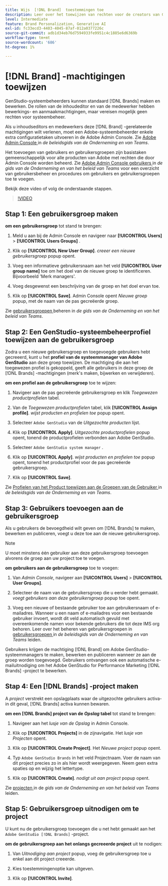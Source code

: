 ```yaml
---
title: Wijs  [!DNL Brand]  toestemmingen toe
description: Leer over het toewijzen van rechten voor de creators van GenStudio for Performance Marketing  [!DNL Brand]  en redacteurs.
level: Intermediate
feature: Brand Personalization, Generative AI
exl-id: fc33ecd3-4403-4045-87af-012a0377226c
source-git-commit: adb1d34eb76d7594933fe9951c4c1885e6d6369b
workflow-type: tm+mt
source-wordcount: '686'
ht-degree: 1%

---
```


# [!DNL Brand] -machtigingen toewijzen

GenStudio-systeembeheerders kunnen standaard [!DNL Brands] maken en bewerken. De rollen van de inhoudeditor en van de medewerker hebben bewerkings- en aanmaakmachtigingen, maar vereisen mogelijk geen rechten voor systeembeheer.

Als u inhoudseditors en medewerkers deze [!DNL Brand] -gerelateerde machtigingen wilt verlenen, moet een Adobe-systeembeheerder enkele extra configuratietaken uitvoeren in de Adobe Admin Console. Zie [ Adobe Admin Console ](https://helpx.adobe.com/nl/enterprise/using/admin-console.html#Overview) in _de beleidsgids van de Onderneming en van Teams_.

Het toevoegen van gebruikers en gebruikersgroepen zijn basistaken gemeenschappelijk voor alle producten van Adobe met rechten die door Admin Console worden beheerd. Zie [ Adobe Admin Console gebruikers ](https://helpx.adobe.com/nl/enterprise/using/users.html) in _de gids van de Onderneming en van het beleid van Teams_ voor een overzicht van gebruikersbeheer en procedures om gebruikers en gebruikersgroepen toe te voegen.

Bekijk deze video of volg de onderstaande stappen.

>[!VIDEO](https://video.tv.adobe.com/v/3475003?learn=on&enablevpops&captions=dut)

## Stap 1: Een gebruikersgroep maken

**om een gebruikersgroep** tot stand te brengen:

1. Meld u aan bij de Admin Console en navigeer naar **[!UICONTROL Users]** > **[!UICONTROL Users Groups]** .

1. Klik op **[!UICONTROL New User Group]**. _creeer een nieuwe gebruikersgroep_ popup opent.

1. Voeg een informatieve gebruikersnaam aan het veld **[!UICONTROL User group name]** toe om het doel van de nieuwe groep te identificeren. Bijvoorbeeld &#39;Merk managers&#39;.

1. Voeg desgewenst een beschrijving van de groep en het doel ervan toe.

1. Klik op **[!UICONTROL Save]**. Admin Console opent _Nieuwe groep_ popup, met de naam van de pas gecreëerde groep.

Zie [ gebruikersgroepen ](https://helpx.adobe.com/nl/enterprise/using/user-groups.html) beheren in _de gids van de Onderneming en van het beleid van Teams_.

## Stap 2: Een GenStudio-systeembeheerprofiel toewijzen aan de gebruikersgroep

Zodra u een nieuwe gebruikersgroep en toegevoegde gebruikers hebt gecreeerd, kunt u het **profiel van de systeemmanager van Adobe GenStudio** aan deze groep toewijzen. De machtiging die aan het toegewezen profiel is gekoppeld, geeft alle gebruikers in deze groep de [!DNL Brands] -machtigingen (merk&#39;s maken, bijwerken en verwijderen).

**om een profiel aan de gebruikersgroep** toe te wijzen:

1. Navigeer aan de pas gecreëerde gebruikersgroep en klik _Toegewezen productprofielen_ tabel.

1. Van de _Toegewezen productprofielen_ tabel, klik **[!UICONTROL Assign profile]**. _wijst producten en profielen toe_ popup opent.

1. Selecteer `Adobe GenStudio` van de _Uitgezochte producten_ lijst.

1. Klik op **[!UICONTROL Apply]**. _Uitgezochte productprofielen_ popup opent, tonend de productprofielen verbonden aan Adobe GenStudio.

1. Selecteer `Adobe GenStudio system manager` .

1. Klik op **[!UICONTROL Apply]**. _wijst producten en profielen toe_ popup opent, tonend het productprofiel voor de pas gecreëerde gebruikersgroep.

1. Klik op **[!UICONTROL Save]**.

Zie [ Profielen van het Product toewijzen aan de Groepen van de Gebruiker ](https://helpx.adobe.com/nl/enterprise/using/user-groups.html) in _de beleidsgids van de Onderneming en van Teams_.

## Stap 3: Gebruikers toevoegen aan de gebruikersgroep

Als u gebruikers de bevoegdheid wilt geven om [!DNL Brands] te maken, bewerken en publiceren, voegt u deze toe aan de nieuwe gebruikersgroep.

>[!NOTE]
>
>U moet minstens één gebruiker aan deze gebruikersgroep toevoegen alvorens de groep aan uw project toe te voegen.

**om gebruikers aan de gebruikersgroep** toe te voegen:

1. Van _Admin Console_, navigeer aan **[!UICONTROL Users]** > **[!UICONTROL User Groups]**.

1. Selecteer de naam van de gebruikersgroep die u eerder hebt gemaakt. _voegt gebruikers aan deze gebruikersgroep_ popup toe opent.

1. Voeg een nieuwe of bestaande gebruiker toe aan gebruikersnaam of e-mailadres. Wanneer u een naam of e-mailadres voor een bestaande gebruiker invoert, wordt dit veld automatisch gevuld met overeenkomende namen voor bekende gebruikers die tot deze IMS org behoren. Leer over het beheren van gebruikersgroepen in [ gebruikersgroepen ](https://helpx.adobe.com/nl/enterprise/using/user-groups.html) in _de beleidsgids van de Onderneming en van Teams_ leiden.

Gebruikers krijgen de machtiging [!DNL Brand] om Adobe GenStudio-systeemmanagers te maken, bewerken en publiceren wanneer ze aan de groep worden toegevoegd. Gebruikers ontvangen ook een automatische e-mailuitnodiging om het Adobe GenStudio for Performance Marketing [!DNL Brands] -project te bewerken.

## Stap 4: Een [!DNL Brands] -project maken

A _project_ verstrekt een opslagplaats waar de uitgezochte gebruikers activa-in dit geval, [!DNL Brands] activa kunnen bewaren.

**om een [!DNL Brands] project van de _Opslag_ tabel** tot stand te brengen:

1. Navigeer aan het _lusje van de Opslag_ in Admin Console.

1. Klik op **[!UICONTROL Projects]** in de zijnavigatie. Het _lusje van Projecten_ opent.

1. Klik op **[!UICONTROL Create Project]**. Het _Nieuwe project_ popup opent.

1. Typ `Adobe GenStudio Brands` in het veld Projectnaam. Voer de naam van dit project precies zo in als hier wordt weergegeven. Neem geen extra spaties op en wijzig het lettertype.

1. Klik op **[!UICONTROL Create]**. _nodigt uit aan project_ popup opent.

Zie [ projecten ](https://helpx.adobe.com/nl/enterprise/using/projects-in-business-storage.html) in de _gids van de Onderneming en van het beleid van Teams_ leiden.

## Stap 5: Gebruikersgroep uitnodigen om te project

U kunt nu de gebruikersgroep toevoegen die u net hebt gemaakt aan het `Adobe GenStudio [!DNL Brands]` -project.

**om de gebruikersgroep aan het onlangs gecreeerde project** uit te nodigen:

1. Van _Uitnodiging aan project_ popup, voeg de gebruikersgroep toe u enkel aan dit project creeerde.

1. Kies **&#x200B;**&#x200B;toestemmingenoptie kan uitgeven.

1. Klik op **[!UICONTROL Invite]**.
